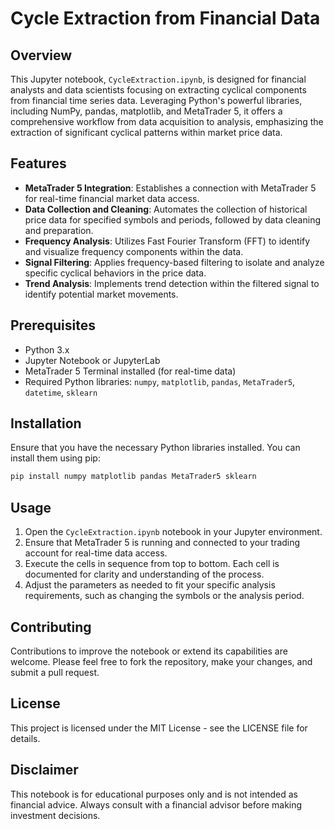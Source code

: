 
# Cycle Extraction from Financial Data

## Overview
This Jupyter notebook, `CycleExtraction.ipynb`, is designed for financial analysts and data scientists focusing on extracting cyclical components from financial time series data. Leveraging Python's powerful libraries, including NumPy, pandas, matplotlib, and MetaTrader 5, it offers a comprehensive workflow from data acquisition to analysis, emphasizing the extraction of significant cyclical patterns within market price data.

## Features
- **MetaTrader 5 Integration**: Establishes a connection with MetaTrader 5 for real-time financial market data access.
- **Data Collection and Cleaning**: Automates the collection of historical price data for specified symbols and periods, followed by data cleaning and preparation.
- **Frequency Analysis**: Utilizes Fast Fourier Transform (FFT) to identify and visualize frequency components within the data.
- **Signal Filtering**: Applies frequency-based filtering to isolate and analyze specific cyclical behaviors in the price data.
- **Trend Analysis**: Implements trend detection within the filtered signal to identify potential market movements.

## Prerequisites
- Python 3.x
- Jupyter Notebook or JupyterLab
- MetaTrader 5 Terminal installed (for real-time data)
- Required Python libraries: `numpy`, `matplotlib`, `pandas`, `MetaTrader5`, `datetime`, `sklearn`

## Installation
Ensure that you have the necessary Python libraries installed. You can install them using pip:

```bash
pip install numpy matplotlib pandas MetaTrader5 sklearn
```

## Usage
1. Open the `CycleExtraction.ipynb` notebook in your Jupyter environment.
2. Ensure that MetaTrader 5 is running and connected to your trading account for real-time data access.
3. Execute the cells in sequence from top to bottom. Each cell is documented for clarity and understanding of the process.
4. Adjust the parameters as needed to fit your specific analysis requirements, such as changing the symbols or the analysis period.

## Contributing
Contributions to improve the notebook or extend its capabilities are welcome. Please feel free to fork the repository, make your changes, and submit a pull request.

## License
This project is licensed under the MIT License - see the LICENSE file for details.

## Disclaimer
This notebook is for educational purposes only and is not intended as financial advice. Always consult with a financial advisor before making investment decisions.
